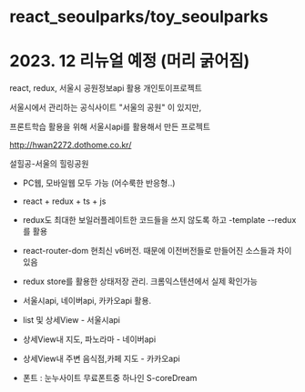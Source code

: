 # react_seoulparks/toy_seoulparks


# 2023. 12 리뉴얼 예정 (머리 굵어짐)


react, redux, 서울시 공원정보api 활용 개인토이프로젝트

서울시에서 관리하는 공식사이트 "서울의 공원" 이 있지만, 

프론트학습 활용을 위해 서울시api를 활용해서 만든 프로젝트

http://hwan2272.dothome.co.kr/

설힐공-서울의 힐링공원

- PC웹, 모바일웹 모두 가능 (어수룩한 반응형..)

- react + redux + ts + js

- redux도 최대한 보일러플레이트한 코드들을 쓰지 않도록 하고 -template --redux를 활용

- react-router-dom 현최신 v6버전. 때문에 이전버전들로 만들어진 소스들과 차이 있음

- redux store를 활용한 상태저장 관리. 크롬익스텐션에서 실제 확인가능

- 서울시api, 네이버api, 카카오api 활용. 

- list 및 상세View - 서울시api

- 상세View내 지도, 파노라마 - 네이버api

- 상세View내 주변 음식점,카페 지도 - 카카오api

- 폰트 : 눈누사이트 무료폰트중 하나인 S-coreDream
